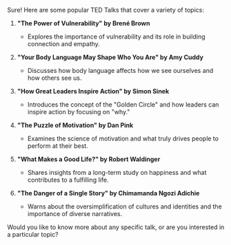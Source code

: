 Sure! Here are some popular TED Talks that cover a variety of topics:

1. **"The Power of Vulnerability" by Brené Brown**
   - Explores the importance of vulnerability and its role in building connection and empathy.

2. **"Your Body Language May Shape Who You Are" by Amy Cuddy**
   - Discusses how body language affects how we see ourselves and how others see us.

3. **"How Great Leaders Inspire Action" by Simon Sinek**
   - Introduces the concept of the "Golden Circle" and how leaders can inspire action by focusing on "why."

4. **"The Puzzle of Motivation" by Dan Pink**
   - Examines the science of motivation and what truly drives people to perform at their best.

5. **"What Makes a Good Life?" by Robert Waldinger**
   - Shares insights from a long-term study on happiness and what contributes to a fulfilling life.

6. **"The Danger of a Single Story" by Chimamanda Ngozi Adichie**
   - Warns about the oversimplification of cultures and identities and the importance of diverse narratives.

Would you like to know more about any specific talk, or are you interested in a particular topic?